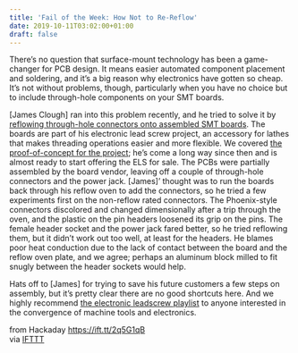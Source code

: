 ```yaml
---
title: 'Fail of the Week: How Not to Re-Reflow'
date: 2019-10-11T03:02:00+01:00
draft: false
---
```


There’s no question that surface-mount technology has been a game-changer for PCB design. It means easier automated component placement and soldering, and it’s a big reason why electronics have gotten so cheap. It’s not without problems, though, particularly when you have no choice but to include through-hole components on your SMT boards.

\[James Clough\] ran into this problem recently, and he tried to solve it by [reflowing through-hole connectors onto assembled SMT boards](https://www.youtube.com/watch?v=exGo1YhS4Rw). The boards are part of his electronic lead screw project, an accessory for lathes that makes threading operations easier and more flexible. We covered [the proof-of-concept for the project](https://hackaday.com/2019/04/17/benchtop-lathe-gets-an-electronic-leadscrew-makeover/); he’s come a long way since then and is almost ready to start offering the ELS for sale. The PCBs were partially assembled by the board vendor, leaving off a couple of through-hole connectors and the power jack. \[James\]’ thought was to run the boards back through his reflow oven to add the connectors, so he tried a few experiments first on the non-reflow rated connectors. The Phoenix-style connectors discolored and changed dimensionally after a trip through the oven, and the plastic on the pin headers loosened its grip on the pins. The female header socket and the power jack fared better, so he tried reflowing them, but it didn’t work out too well, at least for the headers. He blames poor heat conduction due to the lack of contact between the board and the reflow oven plate, and we agree; perhaps an aluminum block milled to fit snugly between the header sockets would help.

Hats off to \[James\] for trying to save his future customers a few steps on assembly, but it’s pretty clear there are no good shortcuts here. And we highly recommend [the electronic leadscrew playlist](https://www.youtube.com/playlist?list=PLDlWKv7KIIr90ZZ7Zqt-ge5nVVdS3WVgg) to anyone interested in the convergence of machine tools and electronics.

  
  
from Hackaday https://ift.tt/2q5G1qB  
via [IFTTT](https://ifttt.com/?ref=da&site=blogger)